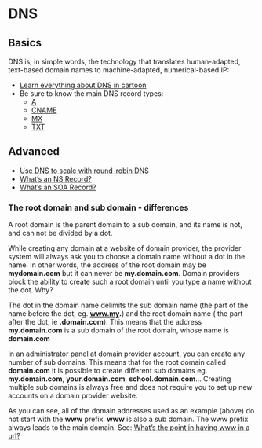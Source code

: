 # DNS

## Basics

DNS is, in simple words, the technology that translates human-adapted, text-based domain names to machine-adapted, numerical-based IP:

-   [Learn everything about DNS in cartoon](https://howdns.works/ "Learn everything about DNS in cartoon")
-   Be sure to know the main DNS record types:
    -   [A](https://support.dnsimple.com/articles/a-record/ "A")
    -   [CNAME](https://en.wikipedia.org/wiki/CNAME_record "CNAME")
    -   [MX](https://en.wikipedia.org/wiki/MX_record "MX")
    -   [TXT](https://en.wikipedia.org/wiki/TXT_record "TXT")

## Advanced

-   [Use DNS to scale with round-robin DNS](https://www.dnsknowledge.com/whatis/round-robin-dns/ "Use DNS to scale with round-robin DNS")
-   [What’s an NS Record?](https://support.dnsimple.com/articles/ns-record/ "What's an NS Record?")
-   [What’s an SOA Record?](https://support.dnsimple.com/articles/soa-record/ "What's an SOA Record?")

### The root domain and sub domain - differences

A root domain is the parent domain to a sub domain, and its name is not, and can not be divided by a dot.

While creating any domain at a website of domain provider, the provider system will always ask you to choose a domain name without a dot in the name. In other words, the address of the root domain may be **mydomain.com** but it can never be **my.domain.com**. Domain providers block the ability to create such a root domain until you type a name without the dot. Why?

The dot in the domain name delimits the sub domain name (the part of the name before the dot, eg. **www.my.**) and the root domain name ( the part after the dot, ie **.domain.com**). This means that the address **my.domain.com** is a sub domain of the root domain, whose name is **domain.com**

In an administrator panel at domain provider account, you can create any number of sub domains. This means that for the root domain called **domain.com** it is possible to create different sub domains eg. **my.domain.com**, **your.domain.com**, **school.domain.com**… Creating multiple sub domains is always free and does not require you to set up new accounts on a domain provider website.

As you can see, all of the domain addresses used as an example (above) do not start with the **www** prefix. **www** is also a sub domain. The www prefix always leads to the main domain. See: [What’s the point in having www in a url?](https://serverfault.com/questions/145777/what-s-the-point-in-having-www-in-a-url "What's the point in having www in a url?")
